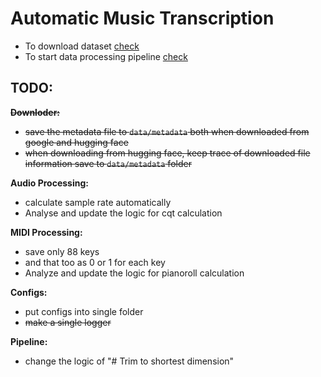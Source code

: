 # Automatic Music Transcription

- To download dataset [check](./docs/Maestro%20Dataset%20Downloader.md)
- To start data processing pipeline [check](./docs/Maestro%20Processing%20Pipeline.md)

## TODO:

~~**Downloder:**~~

- ~~save the metadata file to `data/metadata` both when downloaded from google and hugging face~~
- ~~when downloading from hugging face, keep trace of downloaded file information save to `data/metadata` folder~~

**Audio Processing:**

- calculate sample rate automatically
- Analyse and update the logic for cqt calculation

**MIDI Processing:**

- save only 88 keys
- and that too as 0 or 1 for each key
- Analyze and update the logic for pianoroll calculation

**Configs:**

- put configs into single folder
- ~~make a single logger~~

**Pipeline:**

- change the logic of "# Trim to shortest dimension"
